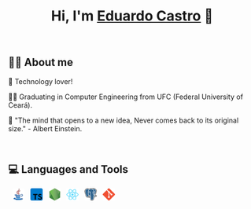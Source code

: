 <h1 align='center'>
  <strong>Hi, I'm <a href="https://www.eduardocastro.dev/">Eduardo Castro</a> 👋</strong> 
</h1>

<br/>

## **👨‍🚀 About me**

🚀 Technology lover!

👨‍🎓  Graduating in Computer Engineering from UFC (Federal University of Ceará).

🧠 "The mind that opens to a new idea, Never comes back to its original size." - Albert Einstein.

<br/>

## **💻 Languages and Tools**
&nbsp;  <a href="https://docs.oracle.com/en/java/javase/11/"><img src="./assets/icon-java.png" alt="Java" width="25"/></a>
&nbsp;  <a href="https://www.typescriptlang.org/"><img src="./assets/icon-typescript.png" alt="Typescript" width="25"/></a>
&nbsp;  <a href="https://nodejs.dev/"><img src="./assets/icon-nodejs.png" alt="NodeJs" width="25"/></a>
&nbsp;  <a href="https://reactjs.org/"><img src="./assets/icon-reactjs.png" alt="React" width="25"/></a>
&nbsp;  <a href="https://www.postgresql.org/"><img src="./assets/icon-postgresql.png" alt="PostgreSQL" width="25"/></a>
&nbsp;  <a href="https://git-scm.com/"><img src="./assets/icon-git.png" alt="Git" width="25"/></a>
